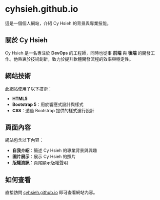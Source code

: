 # cyhsieh.github.io

這是一個個人網站，介紹 Cy Hsieh 的背景與專業技能。

## 關於 Cy Hsieh

Cy Hsieh 是一名專注於 **DevOps** 的工程師，同時也從事 **前端** 與 **後端** 的開發工作。他熱衷於技術創新，致力於提升軟體開發流程的效率與穩定性。

## 網站技術

此網站使用了以下技術：
- **HTML5**
- **Bootstrap 5**：用於響應式設計與樣式
- **CSS**：透過 Bootstrap 提供的樣式進行設計

## 頁面內容

網站包含以下內容：
- **自我介紹**：簡述 Cy Hsieh 的專業背景與興趣
- **圖片展示**：展示 Cy Hsieh 的照片
- **版權資訊**：頁尾顯示版權聲明

## 如何查看

直接訪問 [cyhsieh.github.io](https://cyhsieh.github.io) 即可查看網站內容。